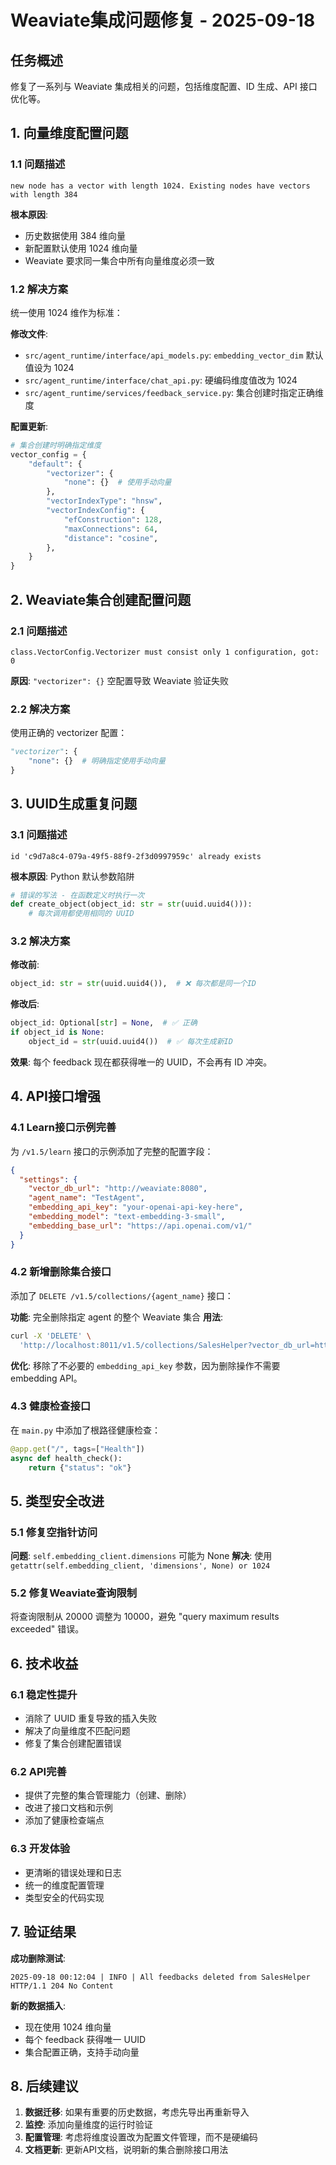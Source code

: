# Weaviate集成问题修复 - 2025-09-18

## 任务概述

修复了一系列与 Weaviate 集成相关的问题，包括维度配置、ID 生成、API 接口优化等。

## 1. 向量维度配置问题

### 1.1 问题描述
```
new node has a vector with length 1024. Existing nodes have vectors with length 384
```

**根本原因**:
- 历史数据使用 384 维向量
- 新配置默认使用 1024 维向量
- Weaviate 要求同一集合中所有向量维度必须一致

### 1.2 解决方案
统一使用 1024 维作为标准：

**修改文件**:
- `src/agent_runtime/interface/api_models.py`: `embedding_vector_dim` 默认值设为 1024
- `src/agent_runtime/interface/chat_api.py`: 硬编码维度值改为 1024
- `src/agent_runtime/services/feedback_service.py`: 集合创建时指定正确维度

**配置更新**:
```python
# 集合创建时明确指定维度
vector_config = {
    "default": {
        "vectorizer": {
            "none": {}  # 使用手动向量
        },
        "vectorIndexType": "hnsw",
        "vectorIndexConfig": {
            "efConstruction": 128,
            "maxConnections": 64,
            "distance": "cosine",
        },
    }
}
```

## 2. Weaviate集合创建配置问题

### 2.1 问题描述
```
class.VectorConfig.Vectorizer must consist only 1 configuration, got: 0
```

**原因**: `"vectorizer": {}` 空配置导致 Weaviate 验证失败

### 2.2 解决方案
使用正确的 vectorizer 配置：
```python
"vectorizer": {
    "none": {}  # 明确指定使用手动向量
}
```

## 3. UUID生成重复问题

### 3.1 问题描述
```
id 'c9d7a8c4-079a-49f5-88f9-2f3d0997959c' already exists
```

**根本原因**: Python 默认参数陷阱
```python
# 错误的写法 - 在函数定义时执行一次
def create_object(object_id: str = str(uuid.uuid4())):
    # 每次调用都使用相同的 UUID
```

### 3.2 解决方案
**修改前**:
```python
object_id: str = str(uuid.uuid4()),  # ❌ 每次都是同一个ID
```

**修改后**:
```python
object_id: Optional[str] = None,  # ✅ 正确
if object_id is None:
    object_id = str(uuid.uuid4())  # ✅ 每次生成新ID
```

**效果**: 每个 feedback 现在都获得唯一的 UUID，不会再有 ID 冲突。

## 4. API接口增强

### 4.1 Learn接口示例完善
为 `/v1.5/learn` 接口的示例添加了完整的配置字段：

```json
{
  "settings": {
    "vector_db_url": "http://weaviate:8080",
    "agent_name": "TestAgent",
    "embedding_api_key": "your-openai-api-key-here",
    "embedding_model": "text-embedding-3-small",
    "embedding_base_url": "https://api.openai.com/v1/"
  }
}
```

### 4.2 新增删除集合接口
添加了 `DELETE /v1.5/collections/{agent_name}` 接口：

**功能**: 完全删除指定 agent 的整个 Weaviate 集合
**用法**:
```bash
curl -X 'DELETE' \
  'http://localhost:8011/v1.5/collections/SalesHelper?vector_db_url=http://117.50.48.254:80/weaviate'
```

**优化**: 移除了不必要的 `embedding_api_key` 参数，因为删除操作不需要 embedding API。

### 4.3 健康检查接口
在 `main.py` 中添加了根路径健康检查：

```python
@app.get("/", tags=["Health"])
async def health_check():
    return {"status": "ok"}
```

## 5. 类型安全改进

### 5.1 修复空指针访问
**问题**: `self.embedding_client.dimensions` 可能为 None
**解决**: 使用 `getattr(self.embedding_client, 'dimensions', None) or 1024`

### 5.2 修复Weaviate查询限制
将查询限制从 20000 调整为 10000，避免 "query maximum results exceeded" 错误。

## 6. 技术收益

### 6.1 稳定性提升
- 消除了 UUID 重复导致的插入失败
- 解决了向量维度不匹配问题
- 修复了集合创建配置错误

### 6.2 API完善
- 提供了完整的集合管理能力（创建、删除）
- 改进了接口文档和示例
- 添加了健康检查端点

### 6.3 开发体验
- 更清晰的错误处理和日志
- 统一的维度配置管理
- 类型安全的代码实现

## 7. 验证结果

**成功删除测试**:
```
2025-09-18 00:12:04 | INFO | All feedbacks deleted from SalesHelper
HTTP/1.1 204 No Content
```

**新的数据插入**:
- 现在使用 1024 维向量
- 每个 feedback 获得唯一 UUID
- 集合配置正确，支持手动向量

## 8. 后续建议

1. **数据迁移**: 如果有重要的历史数据，考虑先导出再重新导入
2. **监控**: 添加向量维度的运行时验证
3. **配置管理**: 考虑将维度设置改为配置文件管理，而不是硬编码
4. **文档更新**: 更新API文档，说明新的集合删除接口用法
